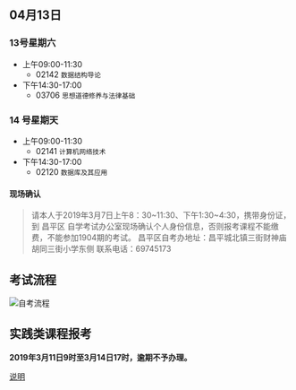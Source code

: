## 04月13日
### 13号星期六
- 上午09:00-11:30
    - 02142  `数据结构导论`
- 下午14:30-17:00
    - 03706  `思想道德修养与法律基础`

### 14 号星期天
- 上午09:00-11:30
    - 02141  `计算机网络技术`
- 下午14:30-17:00
    - 02120  `数据库及其应用`

#### 现场确认
> 请本人于2019年3月7日上午8：30~11:30、下午1:30~4:30，携带身份证，到 昌平区 自学考试办公室现场确认个人身份信息，否则报考课程不能缴费，不能参加1904期的考试。
> 昌平区自考办地址：昌平城北镇三街财神庙胡同三街小学东侧 联系电话：69745173

## 考试流程
![自考流程](/images/2019/03/自考流程.png)

## 实践类课程报考

**2019年3月11日9时至3月14日17时，逾期不予办理。**

[说明](https://www.bjeea.cn/html/zkkd/2019/0122/72912.html)

